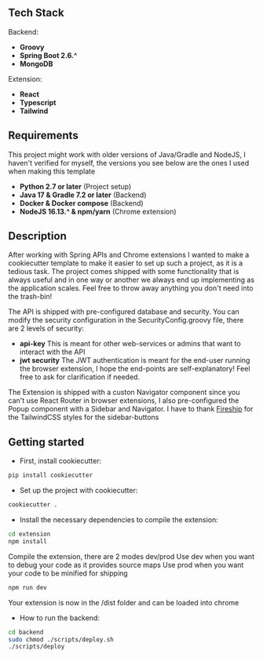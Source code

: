 ## Tech Stack

Backend:
* **Groovy**
* **Spring Boot 2.6.^**
* **MongoDB**

Extension:
* **React**
* **Typescript**
* **Tailwind**

## Requirements
This project might work with older versions of Java/Gradle and NodeJS, 
I haven't verified for myself, the versions you see below are the ones I used when making this template

* **Python 2.7 or later** (Project setup)
* **Java 17 & Gradle 7.2 or later** (Backend)
* **Docker & Docker compose** (Backend)
* **NodeJS 16.13.^ & npm/yarn** (Chrome extension)

## Description
After working with Spring APIs and Chrome extensions I wanted to make a cookiecutter template
to make it easier to set up such a project, as it is a tedious task.
The project comes shipped with some functionality that is always useful and 
in one way or another we always end up implementing as the application scales.
Feel free to throw away anything you don't need into the trash-bin!

The API is shipped with pre-configured database and security.
You can modify the security configuration in the SecurityConfig.groovy file, there are 2 levels of security: 
* **api-key**
This is meant for other web-services or admins that want to interact with the API
* **jwt security**
The JWT authentication is meant for the end-user running the browser extension, I hope the end-points are self-explanatory!
Feel free to ask for clarification if needed.

The Extension is shipped with a custon Navigator component since you can't use React Router in browser extensions,
I also pre-configured the Popup component with a Sidebar and Navigator.
I have to thank [Fireship](https://www.youtube.com/c/Fireship) for the TailwindCSS styles for the sidebar-buttons

## Getting started
* First, install cookiecutter:
```sh
pip install cookiecutter
```
* Set up the project with cookiecutter:
```sh
cookiecutter .
```
* Install the necessary dependencies to compile the extension:
```sh
cd extension
npm install
```
Compile the extension, there are 2 modes dev/prod
Use dev when you want to debug your code as it provides source maps
Use prod when you want your code to be minified for shipping
```sh
npm run dev
```
Your extension is now in the /dist folder and can be loaded into chrome

* How to run the backend:
```sh
cd backend
sudo chmod ./scripts/deploy.sh
./scripts/deploy
```

